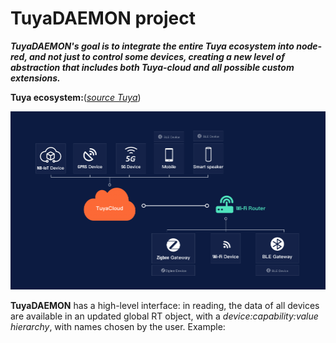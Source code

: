 # TuyaDAEMON project


_**TuyaDAEMON's goal is to integrate the entire Tuya ecosystem into node-red, and not just to control some devices, creating a new level of abstraction that includes both Tuya-cloud and all possible custom extensions.**_

**Tuya ecosystem:**([_source Tuya_](https://developer.tuya.com/en/docs/iot/open-api/platform-overview/solution-overview))

![](./pics/network_architecture.png)

**TuyaDAEMON** has a high-level interface: in reading, the data of all devices are available in an updated global RT object, with a _device:capability:value hierarchy_, with names chosen by the user.
Example:



